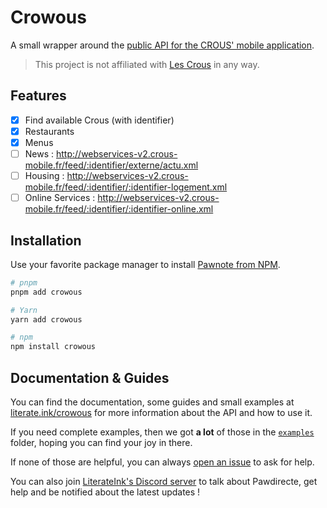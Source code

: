 # Crowous

A small wrapper around the [public API for the CROUS' mobile application](http://webservices-v2.crous-mobile.fr/feed/).

> This project is not affiliated with [Les Crous](https://www.lescrous.fr/) in any way.

## Features

- [x] Find available Crous (with identifier)
- [x] Restaurants
- [x] Menus
- [ ] News : <http://webservices-v2.crous-mobile.fr/feed/:identifier/externe/actu.xml>
- [ ] Housing : <http://webservices-v2.crous-mobile.fr/feed/:identifier/:identifier-logement.xml>
- [ ] Online Services : <http://webservices-v2.crous-mobile.fr/feed/:identifier/:identifier-online.xml>

## Installation

Use your favorite package manager to install [Pawnote from NPM](https://www.npmjs.com/package/crowous).

```bash
# pnpm
pnpm add crowous

# Yarn
yarn add crowous

# npm
npm install crowous
```

## Documentation & Guides

You can find the documentation, some guides and small examples at [literate.ink/crowous](https://literate.ink/crowous) for more information about the API and how to use it.

If you need complete examples, then we got **a lot** of those in the [`examples`](https://github.com/LiterateInk/Crowous/tree/js/examples) folder, hoping you can find your joy in there.

If none of those are helpful, you can always [open an issue](https://github.com/LiterateInk/Crowous/issues) to ask for help.

You can also join [LiterateInk's Discord server](https://literate.ink/discord) to talk about Pawdirecte, get help and be notified about the latest updates !
